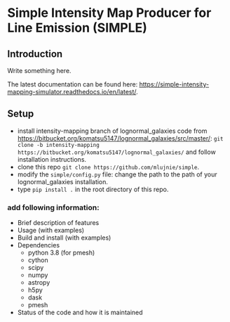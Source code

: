 # Simple Intensity Map Producer for Line Emission (SIMPLE)

## Introduction

Write something here.

The latest documentation can be found here: https://simple-intensity-mapping-simulator.readthedocs.io/en/latest/.

## Setup
* install intensity-mapping branch of lognormal_galaxies code from https://bitbucket.org/komatsu5147/lognormal_galaxies/src/master/:
      `git clone -b intensity-mapping https://bitbucket.org/komatsu5147/lognormal_galaxies/`
      and follow installation instructions.
* clone this repo 
    `git clone https://github.com/mlujnie/simple`.
* modify the `simple/config.py` file: change the path to the path of your lognormal_galaxies installation.
* type `pip install .` in the root directory of this repo.

### add following information: 
* Brief description of features
* Usage (with examples)
* Build and install (with examples)
* Dependencies
    * python 3.8 (for pmesh)
    * cython
    * scipy
    * numpy
    * astropy
    * h5py
    * dask
    * pmesh
* Status of the code and how it is maintained
